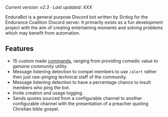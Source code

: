 *Current version: v2.3 · Last updated: XXX*

EnduraBot is a general purpose Discord bot written by Sirdog for the Endurance Coalition Discord server. It primarily exists as a fun development project with the aim of creating entertaining moments and solving problems which may benefit from automation.

## Features
- 15 custom made [commands](commands.md), ranging from providing comedic value to genuine community utility.
- Message listening detection to compel members to use `/alert` rather then just raw-pinging technical staff of the community.
- Message listening detection to have a percentage chance to insult members who ping the bot.
- Invite creation and usage logging.
- Sends quotes sourced from a configurable channel to another configurable channel with the presentation of a preacher quoting Christian bible gospel.



